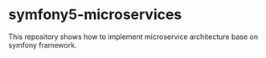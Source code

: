 # symfony5-microservices
This repository shows how to implement microservice architecture base on symfony framework.
